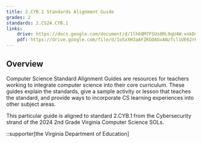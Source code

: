 ```yaml
---
title: 2.CYB.1 Standards Alignment Guide
grades: 2
standards: 2.CS24.CYB.1
links:
    drive: https://docs.google.com/document/d/1lh6QM7FSUs0RL9qU4W-xnkD4uuydy-tscjwXM8quxOk/edit?usp=drive_link
    pdf: https://drive.google.com/file/d/1oSxXH3aAFZKGOAGvANzTcl1UE62rKMx-/view?usp=drive_link
---
```


## Overview

Computer Science Standard Alignment Guides are resources for teachers working to integrate computer science into their core curriculum. These guides explain the standards, give a sample activity or lesson that teaches the standard, and provide ways to incorporate CS learning experiences into other subject areas. 

This particular guide is aligned to standard 2.CYB.1 from the Cybersecurity strand of the 2024 2nd Grade Virginia Computer Science SOLs.

::supporter[the Virginia Department of Education]
